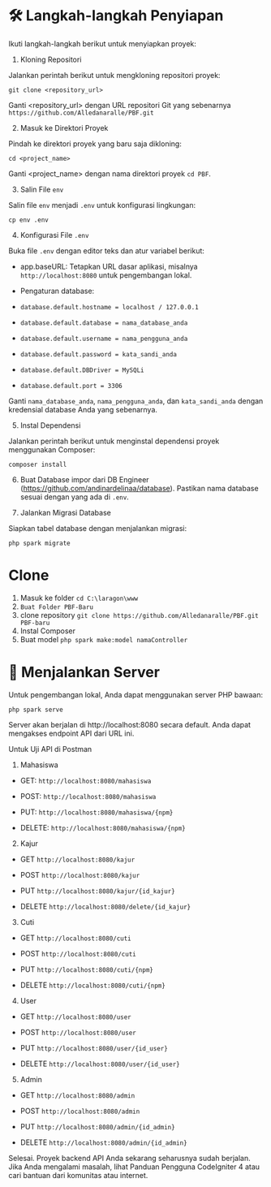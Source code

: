 
# 🛠️ Langkah-langkah Penyiapan

Ikuti langkah-langkah berikut untuk menyiapkan proyek:

1. Kloning Repositori

Jalankan perintah berikut untuk mengkloning repositori proyek:

```git clone <repository_url>```

Ganti <repository_url> dengan URL repositori Git yang sebenarnya ```https://github.com/Alledanaralle/PBF.git```

2. Masuk ke Direktori Proyek

Pindah ke direktori proyek yang baru saja dikloning:

```cd <project_name>```

Ganti <project_name> dengan nama direktori proyek ```cd PBF```.

3. Salin File `env`

Salin file `env` menjadi `.env` untuk konfigurasi lingkungan:

```cp env .env```

4. Konfigurasi File `.env`

Buka file `.env` dengan editor teks dan atur variabel berikut:

- app.baseURL: Tetapkan URL dasar aplikasi, misalnya `http://localhost:8080` untuk pengembangan lokal.

- Pengaturan database:

- `database.default.hostname = localhost / 127.0.0.1`

- `database.default.database = nama_database_anda`

- `database.default.username = nama_pengguna_anda`

- `database.default.password = kata_sandi_anda`

- `database.default.DBDriver = MySQLi`

- `database.default.port = 3306`

Ganti `nama_database_anda`, `nama_pengguna_anda`, dan `kata_sandi_anda` dengan kredensial database Anda yang sebenarnya.

5. Instal Dependensi

Jalankan perintah berikut untuk menginstal dependensi proyek menggunakan Composer:

```composer install```

6. Buat Database
 impor dari DB Engineer (https://github.com/andinardelinaa/database). Pastikan nama database sesuai dengan yang ada di `.env`.

7. Jalankan Migrasi Database

Siapkan tabel database dengan menjalankan migrasi:

```php spark migrate```

# Clone
1. Masuk ke folder
   ```cd C:\laragon\www```
2. ```Buat Folder PBF-Baru```
3. clone repository
``` git clone https://github.com/Alledanaralle/PBF.git PBF-baru ```
4. Instal Composer
5. Buat model ```php spark make:model namaController```

# 🚀 Menjalankan Server

Untuk pengembangan lokal, Anda dapat menggunakan server PHP bawaan:

```php spark serve```

Server akan berjalan di http://localhost:8080 secara default. Anda dapat mengakses endpoint API dari URL ini.

Untuk Uji API di Postman

1. Mahasiswa

- GET: ```http://localhost:8080/mahasiswa```

- POST: ```http://localhost:8080/mahasiswa```

- PUT: ```http://localhost:8080/mahasiswa/{npm}```

- DELETE: ```http://localhost:8080/mahasiswa/{npm}```

2. Kajur

- GET ```http://localhost:8080/kajur```

- POST ```http://localhost:8080/kajur```

- PUT ```http://localhost:8080/kajur/{id_kajur}```

- DELETE ```http://localhost:8080/delete/{id_kajur}```

3. Cuti

- GET ```http://localhost:8080/cuti```

- POST ```http://localhost:8080/cuti```

- PUT ```http://localhost:8080/cuti/{npm}```

- DELETE ```http://localhost:8080/cuti/{npm}```

4. User

- GET ```http://localhost:8080/user```

- POST ```http://localhost:8080/user```

- PUT ```http://localhost:8080/user/{id_user}```

- DELETE ```http://localhost:8080/user/{id_user}```

5. Admin

- GET ```http://localhost:8080/admin```

- POST ```http://localhost:8080/admin```

- PUT ```http://localhost:8080/admin/{id_admin}```

- DELETE ```http://localhost:8080/admin/{id_admin}```

Selesai. Proyek backend API Anda sekarang seharusnya sudah berjalan. Jika Anda mengalami masalah, lihat Panduan Pengguna CodeIgniter 4 atau cari bantuan dari komunitas atau internet.
